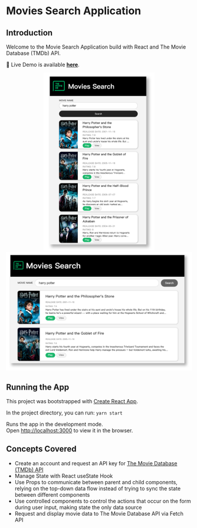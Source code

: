 # Movies Search Application

## Introduction

Welcome to the Movie Search Application build with React and The Movie Database (TMDb) API.

:bookmark_tabs: Live Demo is available [**here**]().
<div  align="center">    
  <img src="./display_images/iPhone 6_7_8 Plus.png" alt="iPhone 6_7_8 Plus" width = "300"/>
  <img src="./display_images/PC.png" alt="PC" width = "700"/>
</div>


## Running the App

This project was bootstrapped with [Create React App](https://github.com/facebook/create-react-app).

In the project directory, you can run: `yarn start`

Runs the app in the development mode.<br />
Open [http://localhost:3000](http://localhost:3000) to view it in the browser.

## Concepts Covered

- Create an account and request an API key for [The Movie Database (TMDb) API](https://www.themoviedb.org/)
- Manage State with React useState Hook
- Use Props to communicate between parent and child components, relying on the top-down data flow instead of trying to sync the state between different components
- Use controlled components to control the actions that occur on the form during user input, making state the only data source
- Request and display movie data to The Movie Database API via Fetch API
